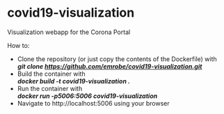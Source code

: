 # covid19-visualization
Visualization webapp for the Corona Portal


How to:
- Clone the repository (or just copy the contents of the Dockerfile) with<br>***git clone https://github.com/emrobe/covid19-visualization.git***
- Build the container with<br> ***docker build -t covid19-visualization .***
- Run the container with<br> ***docker run -p5006:5006 covid19-visualization***
- Navigate to http://localhost:5006 using your browser
